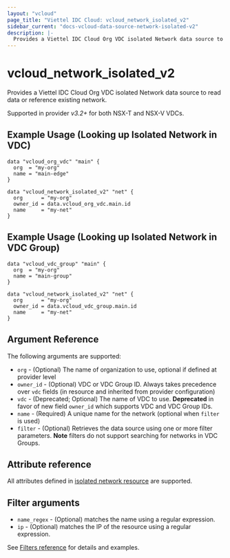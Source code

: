 ```yaml
---
layout: "vcloud"
page_title: "Viettel IDC Cloud: vcloud_network_isolated_v2"
sidebar_current: "docs-vcloud-data-source-network-isolated-v2"
description: |-
  Provides a Viettel IDC Cloud Org VDC isolated Network data source to read data or reference existing network.
---
```


# vcloud\_network\_isolated\_v2

Provides a Viettel IDC Cloud Org VDC isolated Network data source to read data or reference existing network.

Supported in provider *v3.2+* for both NSX-T and NSX-V VDCs.

## Example Usage (Looking up Isolated Network in VDC)

```hcl
data "vcloud_org_vdc" "main" {
  org  = "my-org"
  name = "main-edge"
}

data "vcloud_network_isolated_v2" "net" {
  org      = "my-org"
  owner_id = data.vcloud_org_vdc.main.id
  name     = "my-net"
}
```

## Example Usage (Looking up Isolated Network in VDC Group)

```hcl
data "vcloud_vdc_group" "main" {
  org  = "my-org"
  name = "main-group"
}

data "vcloud_network_isolated_v2" "net" {
  org      = "my-org"
  owner_id = data.vcloud_vdc_group.main.id
  name     = "my-net"
}
```

## Argument Reference

The following arguments are supported:

* `org` - (Optional) The name of organization to use, optional if defined at provider level
* `owner_id` - (Optional) VDC or VDC Group ID. Always takes precedence over `vdc` fields (in resource
and inherited from provider configuration)
* `vdc` - (Deprecated; Optional) The name of VDC to use. **Deprecated**  in favor of new field
  `owner_id` which supports VDC and VDC Group IDs.
* `name` - (Required) A unique name for the network (optional when `filter` is used)
* `filter` - (Optional) Retrieves the data source using one or more filter parameters. **Note**
  filters do not support searching for networks in VDC Groups.

## Attribute reference

All attributes defined in [isolated network resource](/providers/terraform-viettelidc/vcloud/latest/docs/resources/network_isolated_v2#attribute-reference) are supported.

## Filter arguments

* `name_regex` - (Optional) matches the name using a regular expression.
* `ip` - (Optional) matches the IP of the resource using a regular expression.

See [Filters reference](/providers/terraform-viettelidc/vcloud/latest/docs/guides/data_source_filters) for details and examples.

